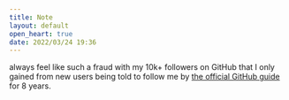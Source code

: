 ```yaml
---
title: Note
layout: default
open_heart: true
date: 2022/03/24 19:36
---
```


always feel like such a fraud with my 10k+ followers on GitHub that I only gained from new users being told to follow me by [the official GitHub guide](https://web.archive.org/web/20180212212902/https://guides.github.com/activities/socialize/) for 8 years.

